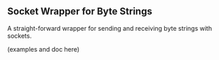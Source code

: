 ## Socket Wrapper for Byte Strings
A straight-forward wrapper for sending and receiving byte strings with sockets.

(examples and doc here)
